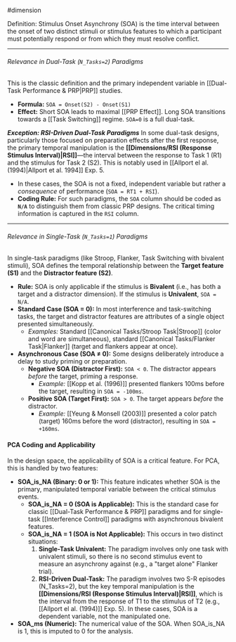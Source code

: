 #dimension

Definition: Stimulus Onset Asynchrony (SOA) is the time interval between the onset of two distinct stimuli or stimulus features to which a participant must potentially respond or from which they must resolve conflict.

---
###### Relevance in Dual-Task (`N_Tasks=2`) Paradigms

This is the classic definition and the primary independent variable in [[Dual-Task Performance & PRP|PRP]] studies.

*   **Formula:** `SOA = Onset(S2) - Onset(S1)`
*   **Effect:** Short SOA leads to maximal [[PRP Effect]]. Long SOA transitions towards a [[Task Switching]] regime. `SOA=0` is a full dual-task.

***Exception: RSI-Driven Dual-Task Paradigms***
In some dual-task designs, particularly those focused on preparation effects after the first response, the primary temporal manipulation is the **[[Dimensions/RSI (Response Stimulus Interval)|RSI]]**—the interval between the response to Task 1 (R1) and the stimulus for Task 2 (S2). This is notably used in [[Allport el al. (1994)|Allport et al. 1994]] Exp. 5.

*   In these cases, the SOA is not a fixed, independent variable but rather a *consequence* of performance (`SOA = RT1 + RSI`).
*   **Coding Rule:** For such paradigms, the `SOA` column should be coded as **`N/A`** to distinguish them from classic PRP designs. The critical timing information is captured in the `RSI` column.

---
###### Relevance in Single-Task (`N_Tasks=1`) Paradigms

In single-task paradigms (like Stroop, Flanker, Task Switching with bivalent stimuli), SOA defines the temporal relationship between the **Target feature (S1)** and the **Distractor feature (S2)**.

*   **Rule:** SOA is only applicable if the stimulus is **Bivalent** (i.e., has both a target and a distractor dimension). If the stimulus is **Univalent**, `SOA = N/A`.
*   **Standard Case (SOA = 0):** In most interference and task-switching tasks, the target and distractor features are attributes of a single object presented simultaneously.
    *   *Examples:* Standard [[Canonical Tasks/Stroop Task|Stroop]] (color and word are simultaneous), standard [[Canonical Tasks/Flanker Task|Flanker]] (target and flankers appear at once).
*   **Asynchronous Case (SOA ≠ 0):** Some designs deliberately introduce a delay to study priming or preparation.
    *   **Negative SOA (Distractor First):** `SOA < 0`. The distractor appears *before* the target, priming a response.
        *   *Example:* [[Kopp et al. (1996)]] presented flankers 100ms before the target, resulting in `SOA = -100ms`.
    *   **Positive SOA (Target First):** `SOA > 0`. The target appears *before* the distractor.
        *   *Example:* [[Yeung & Monsell (2003)]] presented a color patch (target) 160ms before the word (distractor), resulting in `SOA = +160ms`.
#### PCA Coding and Applicability
In the design space, the applicability of SOA is a critical feature. For PCA, this is handled by two features:
- **SOA_is_NA (Binary: 0 or 1):** This feature indicates whether SOA is the primary, manipulated temporal variable between the critical stimulus events.
     - **SOA_is_NA = 0 (SOA is Applicable):** This is the standard case for classic [[Dual-Task Performance & PRP]] paradigms and for single-task [[Interference Control]] paradigms with asynchronous bivalent features.
     - **SOA_is_NA = 1 (SOA is Not Applicable):** This occurs in two distinct situations:
         1. **Single-Task Univalent:** The paradigm involves only one task with univalent stimuli, so there is no second stimulus event to measure an asynchrony against (e.g., a "target alone" Flanker trial).
         2. **RSI-Driven Dual-Task:** The paradigm involves two S-R episodes (N_Tasks=2), but the key temporal manipulation is the **[[Dimensions/RSI (Response Stimulus Interval)|RSI]]**, which is the interval from the response of T1 to the stimulus of T2 (e.g., [[Allport el al. (1994)]] Exp. 5). In these cases, SOA is a dependent variable, not the manipulated one. 
 - **SOA_ms (Numeric):** The numerical value of the SOA. When SOA_is_NA is 1, this is imputed to 0 for the analysis.